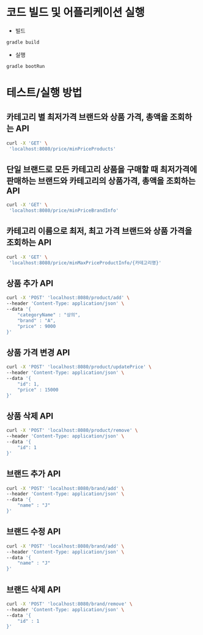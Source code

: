 # 코드 빌드 및 어플리케이션 실행
- 빌드
```bash 
gradle build
```
- 실행
```bash
gradle bootRun
```

# 테스트/실행 방법
## 카테고리 별 최저가격 브랜드와 상품 가격, 총액을 조회하는 API
```bash 
curl -X 'GET' \
 'localhost:8080/price/minPriceProducts'
```

## 단일 브랜드로 모든 카테고리 상품을 구매할 때 최저가격에 판매하는 브랜드와 카테고리의 상품가격, 총액을 조회하는 API
```bash 
curl -X 'GET' \
 'localhost:8080/price/minPriceBrandInfo'
```

## 카테고리 이름으로 최저, 최고 가격 브랜드와 상품 가격을 조회하는 API
```bash 
curl -X 'GET' \
 'localhost:8080/price/minMaxPriceProductInfo/{카테고리명}'
```

## 상품 추가 API
```bash
curl -X 'POST' 'localhost:8080/product/add' \
--header 'Content-Type: application/json' \
--data '{
    "categoryName" : "상의",
    "brand" : "A",
    "price" : 9000
}'
```

## 상품 가격 변경 API
```bash
curl -X 'POST' 'localhost:8080/product/updatePrice' \
--header 'Content-Type: application/json' \
--data '{
    "id": 1,
    "price" : 15000
}'
```

## 상품 삭제 API
```bash
curl -X 'POST' 'localhost:8080/product/remove' \
--header 'Content-Type: application/json' \
--data '{
    "id": 1
}'
```

## 브랜드 추가 API
```bash
curl -X 'POST' 'localhost:8080/brand/add' \
--header 'Content-Type: application/json' \
--data '{
    "name" : "J"
}'
```

## 브랜드 수정 API
```bash
curl -X 'POST' 'localhost:8080/brand/add' \
--header 'Content-Type: application/json' \
--data '{
    "name" : "J"
}'
```

## 브랜드 삭제 API
```bash
curl -X 'POST' 'localhost:8080/brand/remove' \
--header 'Content-Type: application/json' \
--data '{
    "id" : 1
}'
```